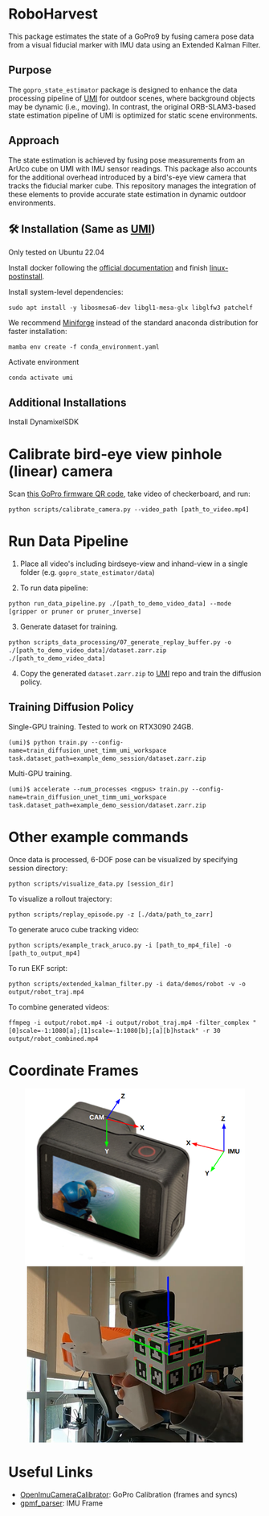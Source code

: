 # RoboHarvest

This package estimates the state of a GoPro9 by fusing camera pose data from a visual fiducial marker with IMU data using an Extended Kalman Filter.

## Purpose

The `gopro_state_estimator` package is designed to enhance the data processing pipeline of [UMI](https://github.com/real-stanford/universal_manipulation_interface) for outdoor scenes, where background objects may be dynamic (i.e., moving). In contrast, the original ORB-SLAM3-based state estimation pipeline of UMI is optimized for static scene environments.

## Approach

The state estimation is achieved by fusing pose measurements from an ArUco cube on UMI with IMU sensor readings. This package also accounts for the additional overhead introduced by a bird's-eye view camera that tracks the fiducial marker cube. 
This repository manages the integration of these elements to provide accurate state estimation in dynamic outdoor environments.


## 🛠️ Installation (Same as [UMI](https://github.com/real-stanford/universal_manipulation_interface))
Only tested on Ubuntu 22.04

Install docker following the [official documentation](https://docs.docker.com/engine/install/ubuntu/) and finish [linux-postinstall](https://docs.docker.com/engine/install/linux-postinstall/).

Install system-level dependencies:
```console
sudo apt install -y libosmesa6-dev libgl1-mesa-glx libglfw3 patchelf
```

We recommend [Miniforge](https://github.com/conda-forge/miniforge?tab=readme-ov-file#miniforge3) instead of the standard anaconda distribution for faster installation: 
```console
mamba env create -f conda_environment.yaml
```

Activate environment
```console
conda activate umi 
```

## Additional Installations
Install DynamixelSDK

# Calibrate bird-eye view pinhole (linear) camera
Scan [this GoPro firmware QR code](assets/QR_gopro_linear_mVr1440p60e0!NfL0hS0dR0aSv1q0oV0R1L0.png), take video of checkerboard, and run:
```
python scripts/calibrate_camera.py --video_path [path_to_video.mp4]
```

# Run Data Pipeline
1. Place all video's including birdseye-view and inhand-view in a single folder (e.g. `gopro_state_estimator/data`)

2. To run data pipeline:
```console
python run_data_pipeline.py ./[path_to_demo_video_data] --mode [gripper or pruner or pruner_inverse]
```

3. Generate dataset for training.
```console
python scripts_data_processing/07_generate_replay_buffer.py -o ./[path_to_demo_video_data]/dataset.zarr.zip ./[path_to_demo_video_data]
```

4. Copy the generated `dataset.zarr.zip` to [UMI](https://github.com/real-stanford/universal_manipulation_interface) repo and train the diffusion policy.  


## Training Diffusion Policy
Single-GPU training. Tested to work on RTX3090 24GB.
```console
(umi)$ python train.py --config-name=train_diffusion_unet_timm_umi_workspace task.dataset_path=example_demo_session/dataset.zarr.zip
```

Multi-GPU training.
```console
(umi)$ accelerate --num_processes <ngpus> train.py --config-name=train_diffusion_unet_timm_umi_workspace task.dataset_path=example_demo_session/dataset.zarr.zip
```

# Other example commands
Once data is processed, 6-DOF pose can be visualized by specifying session directory:
```
python scripts/visualize_data.py [session_dir] 
```

To visualize a rollout trajectory:
```
python scripts/replay_episode.py -z [./data/path_to_zarr]
```

To generate aruco cube tracking video:
```
python scripts/example_track_aruco.py -i [path_to_mp4_file] -o [path_to_output_mp4]
```

To run EKF script:
```
python scripts/extended_kalman_filter.py -i data/demos/robot -v -o output/robot_traj.mp4
```

To combine generated videos:
```
ffmpeg -i output/robot.mp4 -i output/robot_traj.mp4 -filter_complex "[0]scale=-1:1080[a];[1]scale=-1:1080[b];[a][b]hstack" -r 30 output/robot_combined.mp4
```

# Coordinate Frames
<p align="center">
  <img src="assets/gopro_coordinate_frame.png" alt="GOPRO Coordintate Frame" height="350"/>
  <img src="assets/cube_coordinate_frame.png" alt="Cube Coordintate Frame" height="350" />
</p>

# Useful Links
- [OpenImuCameraCalibrator](https://github.com/urbste/OpenImuCameraCalibrator): GoPro Calibration (frames and syncs)
- [gpmf_parser](https://gopro.github.io/gpmf-parser/): IMU Frame